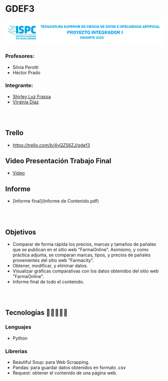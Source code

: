 # GDEF3
![imagen](src-final/recursos/banner.png)
### Profesores:
- Silvia Perotti
- Héctor Prado

### Integrante:
- [Shirley Luz Frassa](https://github.com/sfrassa)
- [Virginia Díaz](https://github.com/VirginiaDi)

<br></br>
## Trello
- https://trello.com/b/4vQZ56ZJ/gdef3

## Video Presentación Trabajo Final
- [Video](presentacion-tf.mp4)

## Informe
- [Informe final](Informe de Contenido.pdf)

<br></br>
## Objetivos
- Comparar de forma rápida los precios, marcas y tamaños de pañales que se publican en el sitio web "FarmaOnline". Asimismo, y como práctica adjunta, se comparan marcas, tipos, y precios de pañales provenientes del sitio web "Farmacity".
- Obtener, modificar, y eliminar datos.
- Visualizar gráficas comparativas con los datos obtenidos del sitio web "FarmaOnline".
- Informe final de todo el contenido.

<br></br>
## Tecnologías 👩‍💻👨🏼‍💻

### Lenguajes
- Python

### Librerias
- Beautiful Soup: para Web Scrapping.
- Pandas: para guardar datos obtenidos en formato .csv
- Request: obtener el contenido de una página web.


